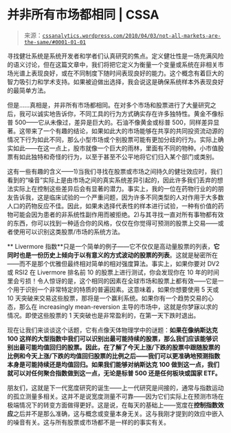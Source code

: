 <!--yml

分类：未分类

日期：2024-05-12 18:32:44

-->

# 并非所有市场都相同 | CSSA

> 来源：[`cssanalytics.wordpress.com/2010/04/03/not-all-markets-are-the-same/#0001-01-01`](https://cssanalytics.wordpress.com/2010/04/03/not-all-markets-are-the-same/#0001-01-01)

寻找健壮系统是系统开发者和学者们认真研究的焦点。定义健壮性是一场充满风险的语义讨论，但在这篇文章中，我们将把它定义为衡量一个变量或系统在非相关市场光谱上表现良好，或在不同制度下随时间表现良好的能力。这个概念有着巨大的智力吸引力和学术支持。如果被迫做出选择，我会说这是确保系统样本外表现良好的最简单方法。

但是……真相是，并非所有市场都相同。在对多个市场和股票进行了大量研究之后，我可以诚实地告诉你，不同工具的行为方式确实存在许多独特性。黄金不像标普 500——它从未像过，差异是巨大的。石油不像黄金或标普 500，同样差异显著。这带来了一个有趣的结论，如果如此大的市场能够在共享的共同投资流动源的情况下行为如此不同，那么小型市场或个别股票可能有更加分歧的行为。实际上确实如此——在这一点上，股市就像一个巨大的雨林，里面有不同的物种。小市值股票有如此独特和奇怪的行为，以至于甚至不公平地将它们归入某个部门或类别。

这有一些有趣的含义——1)当我们寻找在股票或市场之间持久的健壮效应时，我们看到的“噪音”实际上是由市场之间的真实系统差异引起的，因此许多我们丢弃的想法实际上在控制这些差异后会有显著的潜力。事实上，我的一位在药物行业的的朋友告诉我，这是临床试验的一个严重问题，因为许多不同类型的人对作用于大多数人口的药物反应不佳。因此，如果未选择代表性的样本进行试验，一种有价值的药物可能会因为患者的非系统性副作用而被拒绝。2)与其寻找一直对所有事物都有效的东西，你可以找到一种适合你的风格，仅仅在你觉得可预测的股票上交易——或者使用可以识别这类股票/市场的系统方法。

** Livermore 指数**只是一个简单的例子——它不仅仅是高动量股票的列表，**它同时也是一份历史上倾向于以有意义的方式波动的股票的列表**。这就是秘密所在——而不是那个优雅但最终相对简单的相对强度算法。事实上，如果你要对 DV2 或 RSI2 在 Livermore 排名前 10 的股票上进行测试，你会发现你在 10 年的时间里会亏损！令人惊讶的是，这个相同的因素在全球市场和股票上都有效——它是一个用于识别一个非常特定的特质的普遍因素。这意味着，如果你想要使用 5 天或 10 天突破来交易这些股票，那将是一个赢利系统。如果你有一个趋势交易的心态，那么在 increasingly mean-reversion 主导的市场中，这就是你梦寐以求的情况。即使这些股票的 1 天突破也是非常盈利的，在第一天下跌时退出。

现在让我们来谈谈这个话题，它有点像天体物理学中的谜题：**如果在像纳斯达克 100 这样的大型指数中我们可以识别出最可能持续的股票，那么我们应该能够识别出最可能均值回归的股票。因此，在了解了今天上涨/下跌的股票中跟随股票的比例和今天上涨/下跌的均值回归股票的比例之后——我们可以更准确地预测指数本身是可能持续还是均值回归。如果我们能够对纳斯达克 100 做到这一点，我们就可以对任何聚合指数做到这一点，无论是标普 500 还是任何板块或国家 ETF。**

朋友们，这就是下一代宽度研究的诞生——上一代研究是间接的，通常与指数运动的孤立测量多相关。这并不是说宽度测量不可靠——因为它们实际上在预测市场在极端情况下的转变方面做得更好。这是说，在每天的基础上——宽度在**控制指数效应**之后并不是那么准确，这与概念或变量本身无关。这与我刚才提到的效应中嵌入的噪音有关。这与所有股票或市场都不是一样的的事实有关。
